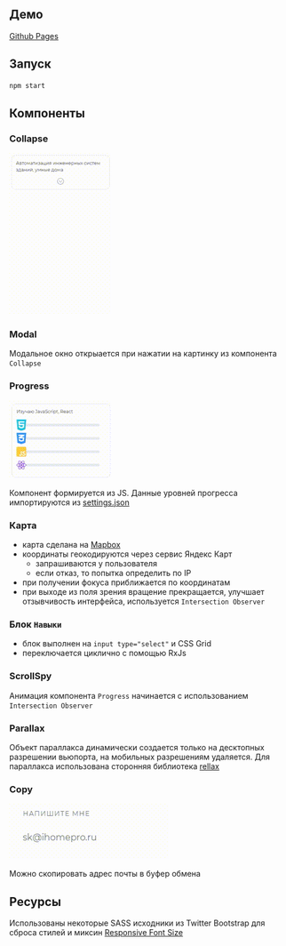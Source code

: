 ## Демо

[Github Pages](https://pizekatto.github.io/portfolio/)

## Запуск

```bash
npm start
```

## Компоненты

### Collapse

![Collapse](./src/assets/video/collapse.gif)

### Modal

Модальное окно открыается при нажатии на картинку из компонента `Collapse`

### Progress

![progress](./src/assets/video/progress.gif)

Компонент формируется из JS. Данные уровней прогресса импортируются из [settings.json](https://github.com/Pizekatto/portfolio/blob/master/src/settings.json)

### Карта

- карта сделана на [Mapbox](https://www.mapbox.com/)
- координаты геокодируются через сервис Яндекс Карт
  - запрашиваются у пользователя
  - если отказ, то попытка определить по IP
- при получении фокуса приближается по координатам
- при выходе из поля зрения вращение прекращается, улучшает отзывчивость интерфейса, используется `Intersection Observer`

### Блок `Навыки`

- блок выполнен на `input type="select"` и CSS Grid
- переключается циклично с помощью RxJs

### ScrollSpy

Анимация компонента `Progress` начинается с использованием `Intersection Observer`

### Parallax

Объект параллакса динамически создается только на десктопных разрешении вьюпорта, на мобильных разрешениям удаляется.
Для параллакса использована сторонняя библиотека [rellax](https://github.com/dixonandmoe/rellax)

### Copy

![Copy](./src/assets/video/copy.gif)

Можно скопировать адрес почты в буфер обмена

## Ресурсы

Использованы некоторые SASS исходники из Twitter Bootstrap для сброса стилей и миксин [Responsive Font Size](https://github.com/twbs/rfs)
